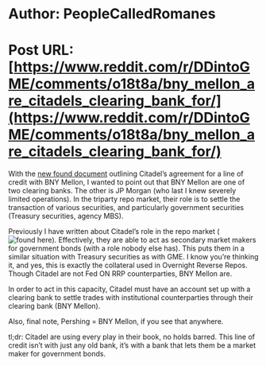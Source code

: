# Author: PeopleCalledRomanes
# Post URL: [https://www.reddit.com/r/DDintoGME/comments/o18t8a/bny_mellon_are_citadels_clearing_bank_for/](https://www.reddit.com/r/DDintoGME/comments/o18t8a/bny_mellon_are_citadels_clearing_bank_for/)


With the [new found document](https://www.reddit.com/r/Superstonk/comments/o13686/am_i_reading_this_correctly_from_041321_citadel/?utm_source=share&amp;amp;utm_medium=ios_app&amp;amp;utm_name=iossmf) outlining Citadel’s agreement for a line of credit with BNY Mellon, I wanted to point out that BNY Mellon are one of two clearing banks. The other is JP Morgan (who last I knew severely limited operations). In the triparty repo market, their role is to settle the transaction of various securities, and particularly government securities (Treasury securities, agency MBS). 

Previously I have written about Citadel’s role in the repo market (![found here](https://www.reddit.com/r/DDintoGME/comments/nypf3d/citadel_and_the_7_citadels/?utm_source=share&amp;amp;utm_medium=ios_app&amp;amp;utm_name=iossmf)). Effectively, they are able to act as secondary market makers for government bonds (with a role nobody else has). This puts them in a similar situation with Treasury securities as with GME. I know you’re thinking it, and yes, this is exactly the collateral used in Overnight Reverse Repos. Though Citadel are not Fed ON RRP counterparties, BNY Mellon are.

In order to act in this capacity, Citadel must have an account set up with a clearing bank to settle trades with institutional counterparties through their clearing bank (BNY Mellon).

Also, final note, Pershing = BNY Mellon, if you see that anywhere.

tl;dr: Citadel are using every play in their book, no holds barred. This line of credit isn’t with just any old bank, it’s with a bank that lets them be a market maker for government bonds.